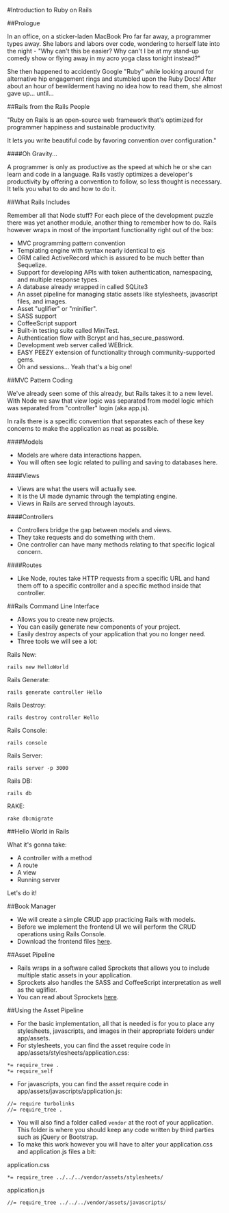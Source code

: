 #Introduction to Ruby on Rails

##Prologue

In an office, on a sticker-laden MacBook Pro far far away, a programmer types away. She labors and labors over code, wondering to herself late into the night - "Why can't this be easier? Why can't I be at my stand-up comedy show or flying away in my acro yoga class tonight instead?"

She then happened to accidently Google "Ruby" while looking around for alternative hip engagement rings and stumbled upon the Ruby Docs! After about an hour of bewilderment having no idea how to read them, she almost gave up... until...

##Rails from the Rails People

"Ruby on Rails is an open-source web framework that's optimized for programmer happiness and sustainable productivity.

It lets you write beautiful code by favoring convention over configuration."

####Oh Gravity...

A programmer is only as productive as the speed at which he or she can learn and code in a language. Rails vastly optimizes a developer's productivity by offering a convention to follow, so less thought is necessary. It tells you what to do and how to do it.

##What Rails Includes

Remember all that Node stuff? For each piece of the development puzzle there was yet another module, another thing to remember how to do. Rails however wraps in most of the important functionality right out of the box:
- MVC programming pattern convention
- Templating engine with syntax nearly identical to ejs
- ORM called ActiveRecord which is assured to be much better than Sequelize.
- Support for developing APIs with token authentication, namespacing, and multiple response types.
- A database already wrapped in called SQLite3
- An asset pipeline for managing static assets like stylesheets, javascript files, and images.
- Asset "uglifier" or "minifier".
- SASS support
- CoffeeScript support
- Built-in testing suite called MiniTest.
- Authentication flow with Bcrypt and has_secure_password.
- Development web server called WEBrick.
- EASY PEEZY extension of functionality through community-supported gems.
- Oh and sessions... Yeah that's a big one!

##MVC Pattern Coding

We've already seen some of this already, but Rails takes it to a new level. With Node we saw that view logic was separated from model logic which was separated from "controller" login (aka app.js).

In rails there is a specific convention that separates each of these key concerns to make the application as neat as possible.

####Models
- Models are where data interactions happen.
- You will often see logic related to pulling and saving to databases here.

####Views
- Views are what the users will actually see.
- It is the UI made dynamic through the templating engine.
- Views in Rails are served through layouts.

####Controllers
- Controllers bridge the gap between models and views.
- They take requests and do something with them.
- One controller can have many methods relating to that specific logical concern.

####Routes
- Like Node, routes take HTTP requests from a specific URL and hand them off to a specific controller and a specific method inside that controller.

##Rails Command Line Interface
- Allows you to create new projects.
- You can easily generate new components of your project.
- Easily destroy aspects of your application that you no longer need.
- Three tools we will see a lot:

Rails New:

```
rails new HelloWorld
```

Rails Generate:

```
rails generate controller Hello
```

Rails Destroy:

```
rails destroy controller Hello
```

Rails Console:

```
rails console
```

Rails Server:

```
rails server -p 3000
```

Rails DB:

```
rails db
```

RAKE:

```
rake db:migrate
```

##Hello World in Rails

What it's gonna take:
- A controller with a method
- A route
- A view
- Running server

Let's do it!

##Book Manager
- We will create a simple CRUD app practicing Rails with models.
- Before we implement the frontend UI we will perform the CRUD operations using Rails Console.
- Download the frontend files [here](book_library_html/).

##Asset Pipeline
- Rails wraps in a software called Sprockets that allows you to include multiple static assets in your application.
- Sprockets also handles the SASS and CoffeeScript interpretation as well as the uglifier.
- You can read about Sprockets [here](https://github.com/rails/sprockets-rails).

##Using the Asset Pipeline
- For the basic implementation, all that is needed is for you to place any stylesheets, javascripts, and images in their appropriate folders under app/assets.
- For stylesheets, you can find the asset require code in app/assets/stylesheets/application.css:

```
*= require_tree .
*= require_self
```

- For javascripts, you can find the asset require code in app/assets/javascripts/application.js:

```
//= require turbolinks
//= require_tree .
```

- You will also find a folder called `vendor` at the root of your application. This folder is where you should keep any code written by third parties such as jQuery or Bootstrap.
- To make this work however you will have to alter your application.css and application.js files a bit:

application.css

```
*= require_tree ../../../vendor/assets/stylesheets/
```

application.js

```
//= require_tree ../../../vendor/assets/javascripts/
```
